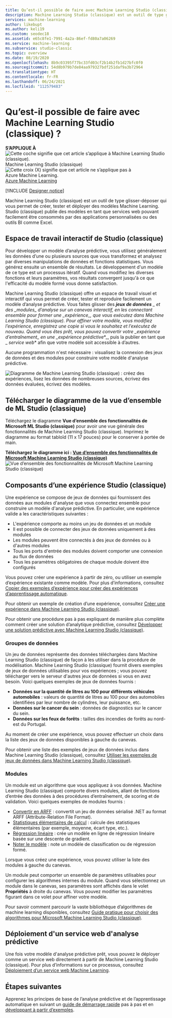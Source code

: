 ```yaml
---
title: Qu’est-il possible de faire avec Machine Learning Studio (classique) ? - Azure
description: Machine Learning Studio (classique) est un outil de type glisser-déposer qui permet de créer rapidement des modèles à partir d’une bibliothèque d’algorithmes et de modules prêts à l’emploi.
services: machine-learning
author: likebupt
ms.author: keli19
ms.custom: seodec18
ms.assetid: e65c8fe1-7991-4a2a-86ef-fd80a7a06269
ms.service: machine-learning
ms.subservice: studio-classic
ms.topic: overview
ms.date: 08/19/2020
ms.openlocfilehash: 8b9c03395f77bc33fd03cf2b14b2fb1d27bfc0f0
ms.sourcegitcommit: 54d8b979b7de84aa979327bdf251daf9a3b72964
ms.translationtype: HT
ms.contentlocale: fr-FR
ms.lasthandoff: 06/24/2021
ms.locfileid: "112579483"
---
```

# <a name="what-can-i-do-with-machine-learning-studio-classic"></a>Qu’est-il possible de faire avec Machine Learning Studio (classique) ?

**S’APPLIQUE À**   ![Cette coche signifie que cet article s’applique à Machine Learning Studio (classique).](../../../includes/media/aml-applies-to-skus/yes.png)Machine Learning Studio (classique)   ![Cette croix (X) signifie que cet article ne s’applique pas à Azure Machine Learning.](../../../includes/media/aml-applies-to-skus/no.png)[Azure Machine Learning](../overview-what-is-machine-learning-studio.md#ml-studio-classic-vs-azure-machine-learning-studio)

[!INCLUDE [Designer notice](../../../includes/designer-notice.md)]

Machine Learning Studio (classique) est un outil de type glisser-déposer qui vous permet de créer, tester et déployer des modèles Machine Learning. Studio (classique) publie des modèles en tant que services web pouvant facilement être consommés par des applications personnalisées ou des outils BI comme Excel.


## <a name="studio-classic--interactive-workspace"></a>Espace de travail interactif de Studio (classique)

Pour développer un modèle d’analyse prédictive, vous utilisez généralement les données d’une ou plusieurs sources que vous transformez et analysez par diverses manipulations de données et fonctions statistiques. Vous générez ensuite un ensemble de résultats. Le développement d'un modèle de ce type est un processus itératif. Quand vous modifiez les diverses fonctions et leurs paramètres, vos résultats convergent jusqu'à ce que l'efficacité du modèle formé vous donne satisfaction.

Machine Learning Studio (classique) offre un espace de travail visuel et interactif qui vous permet de créer, tester et reproduire facilement un modèle d’analyse prédictive. Vous faites glisser des ***jeux de données** _ et des _*_modules_*_ d’analyse sur un canevas interactif, en les connectant ensemble pour former une _*_expérience_*_, que vous exécutez dans Machine Learning Studio (classique). Pour affiner votre modèle, vous modifiez l’expérience, enregistrez une copie si vous le souhaitez et l’exécutez de nouveau. Quand vous êtes prêt, vous pouvez convertir votre _*_expérience d’entraînement_*_ en une _*_expérience prédictive_*_, puis la publier en tant que _ *_service web_** afin que votre modèle soit accessible à d’autres.

Aucune programmation n'est nécessaire : visualisez la connexion des jeux de données et des modules pour construire votre modèle d'analyse prédictive.

![Diagramme de Machine Learning Studio (classique) : créez des expériences, lisez les données de nombreuses sources, écrivez des données évaluées, écrivez des modèles.](./media/what-is-ml-studio/azure-ml-studio-diagram.jpg)

## <a name="download-the-ml-studio-classic-overview-diagram"></a>Télécharger le diagramme de la vue d’ensemble de ML Studio (classique)
Téléchargez le diagramme **Vue d’ensemble des fonctionnalités de Microsoft ML Studio (classique)** pour avoir une vue générale des fonctionnalités de Machine Learning Studio (classique). Imprimez le diagramme au format tabloïd (11 x 17 pouces) pour le conserver à portée de main.

**Téléchargez le diagramme ici : [Vue d’ensemble des fonctionnalités de Microsoft Machine Learning Studio (classique)](https://download.microsoft.com/download/C/4/6/C4606116-522F-428A-BE04-B6D3213E9E52/ml_studio_overview_v1.1.pdf)** 
![Vue d’ensemble des fonctionnalités de Microsoft Machine Learning Studio (classique)](./media/what-is-ml-studio/ml_studio_overview_v1.1.png)


## <a name="components-of-a-studio-classic--experiment"></a>Composants d’une expérience Studio (classique)
Une expérience se compose de jeux de données qui fournissent des données aux modules d'analyse que vous connectez ensemble pour construire un modèle d'analyse prédictive. En particulier, une expérience valide a les caractéristiques suivantes :

* L'expérience comporte au moins un jeu de données et un module
* Il est possible de connecter des jeux de données uniquement à des modules
* Les modules peuvent être connectés à des jeux de données ou à d'autres modules
* Tous les ports d'entrée des modules doivent comporter une connexion au flux de données
* Tous les paramètres obligatoires de chaque module doivent être configurés

Vous pouvez créer une expérience à partir de zéro, ou utiliser un exemple d’expérience existante comme modèle. Pour plus d’informations, consultez [Copier des exemples d’expérience pour créer des expériences d’apprentissage automatique](sample-experiments.md).

Pour obtenir un exemple de création d’une expérience, consultez [Créer une expérience dans Machine Learning Studio (classique)](create-experiment.md).

Pour obtenir une procédure pas à pas expliquant de manière plus complète comment créer une solution d’analytique prédictive, consultez [Développer une solution prédictive avec Machine Learning Studio (classique)](tutorial-part1-credit-risk.md).

### <a name="datasets"></a>Groupes de données
Un jeu de données représente des données téléchargées dans Machine Learning Studio (classique) de façon à les utiliser dans la procédure de modélisation. Machine Learning Studio (classique) fournit divers exemples de jeux de données utilisables pour vos expériences ; vous pouvez télécharger vers le serveur d'autres jeux de données si vous en avez besoin. Voici quelques exemples de jeux de données fournis :

* **Données sur la quantité de litres au 100 pour différents véhicules automobiles** : valeurs de quantité de litres au 100 pour des automobiles identifiées par leur nombre de cylindres, leur puissance, etc.
* **Données sur le cancer du sein** : données de diagnostics sur le cancer du sein.
* **Données sur les feux de forêts** : tailles des incendies de forêts au nord-est du Portugal.

Au moment de créer une expérience, vous pouvez effectuer un choix dans la liste des jeux de données disponibles à gauche du canevas.

Pour obtenir une liste des exemples de jeux de données inclus dans Machine Learning Studio (classique), consultez [Utiliser les exemples de jeux de données dans Machine Learning Studio (classique)](use-sample-datasets.md).

### <a name="modules"></a>Modules
Un module est un algorithme que vous appliquez à vos données. Machine Learning Studio (classique) comporte divers modules, allant de fonctions d’entrée des données à des procédures d’entraînement, de scoring et de validation. Voici quelques exemples de modules fournis :

* [Convertir en ARFF][convert-to-arff] : convertit un jeu de données sérialisé .NET au format ARFF (Attribute-Relation File Format).
* [Statistiques élémentaires de calcul][elementary-statistics] : calcule des statistiques élémentaires (par exemple, moyenne, écart type, etc.).
* [Régression linéaire][linear-regression] : crée un modèle en ligne de régression linéaire basée sur une descente de gradient.
* [Noter le modèle][score-model] : note un modèle de classification ou de régression formé.

Lorsque vous créez une expérience, vous pouvez utiliser la liste des modules à gauche du canevas.

Un module peut comporter un ensemble de paramètres utilisables pour configurer les algorithmes internes du module. Quand vous sélectionnez un module dans le canevas, ses paramètres sont affichés dans le volet **Propriétés** à droite du canevas. Vous pouvez modifier les paramètres figurant dans ce volet pour affiner votre modèle.

Pour savoir comment parcourir la vaste bibliothèque d’algorithmes de machine learning disponibles, consultez [Guide pratique pour choisir des algorithmes pour Microsoft Machine Learning Studio (classique)](../how-to-select-algorithms.md).

## <a name="deploying-a-predictive-analytics-web-service"></a>Déploiement d'un service web d'analyse prédictive
Une fois votre modèle d'analyse prédictive prêt, vous pouvez le déployer comme un service web directement à partir de Machine Learning Studio (classique). Pour plus d’informations sur ce processus, consultez [Déploiement d’un service web Machine Learning](deploy-a-machine-learning-web-service.md).

## <a name="next-steps"></a>Étapes suivantes
Apprenez les principes de base de l’analyse prédictive et de l’apprentissage automatique en suivant un [guide de démarrage rapide](create-experiment.md) pas à pas et en [développant à partir d’exemples](sample-experiments.md).

<!-- Module References -->
[convert-to-arff]: /azure/machine-learning/studio-module-reference/convert-to-arff
[elementary-statistics]: /azure/machine-learning/studio-module-reference/compute-elementary-statistics
[linear-regression]: /azure/machine-learning/studio-module-reference/linear-regression
[score-model]: /azure/machine-learning/studio-module-reference/score-model